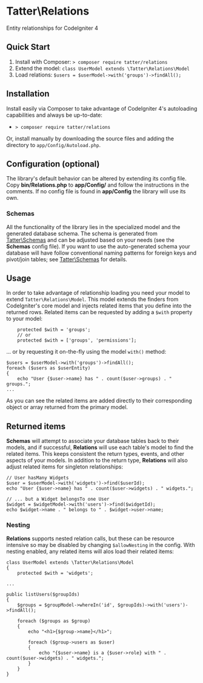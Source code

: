 # Tatter\Relations
Entity relationships for CodeIgniter 4

## Quick Start

1. Install with Composer: `> composer require tatter/relations`
2. Extend the model: `class UserModel extends \Tatter\Relations\Model`
3. Load relations: `$users = $userModel->with('groups')->findAll();`

## Installation

Install easily via Composer to take advantage of CodeIgniter 4's autoloading capabilities
and always be up-to-date:
* `> composer require tatter/relations`

Or, install manually by downloading the source files and adding the directory to
`app/Config/Autoload.php`.

## Configuration (optional)

The library's default behavior can be altered by extending its config file. Copy
**bin/Relations.php** to **app/Config/** and follow the instructions
in the comments. If no config file is found in **app/Config** the library will use its own.

### Schemas

All the functionality of the library lies in the specialized model and the generated
database schema. The schema is generated from
[Tatter\Schemas](http://github.com/tattersoftware/codeigniter4-schemas) and can be adjusted
based on your needs (see the **Schemas** config file). If you want to use the auto-generated
schema your database will have follow conventional naming patterns for foreign keys and
pivot/join tables; see [Tatter\Schemas](http://github.com/tattersoftware/codeigniter4-schemas)
for details.

## Usage

In order to take advantage of relationship loading you need your model to extend
`Tatter\Relations\Model`. This model extends the finders from CodeIgniter's core model and
injects related items that you define into the returned rows. Related items can be requested
by adding a `$with` property to your model:
```
	protected $with = 'groups';
	// or
	protected $with = ['groups', 'permissions'];
```

... or by requesting it on-the-fly using the model `with()` method:
```
$users = $userModel->with('groups')->findAll();
foreach ($users as $userEntity)
{
	echo "User {$user->name} has " . count($user->groups) . " groups.";
...
```

As you can see the related items are added directly to their corresponding object or array
returned from the primary model.

## Returned items

**Schemas** will attempt to associate your database tables back to their models, and if
successful, **Relations** will use each table's model to find the related items. This keeps
consistent the return types, events, and other aspects of your models. In addition to the
return type, **Relations** will also adjust related items for singleton relationships:
```
// User hasMany Widgets
$user = $userModel->with('widgets')->find($userId);
echo "User {$user->name} has " . count($user->widgets) . " widgets.";

// ... but a Widget belongsTo one User
$widget = $widgetModel->with('users')->find($widgetId);
echo $widget->name . " belongs to " . $widget->user->name;
```

### Nesting

**Relations** supports nested relation calls, but these can be resource intensive so may
be disabled by changing `$allowNesting` in the config. With nesting enabled, any related
items will alos load their related items:
```
class UserModel extends \Tatter\Relations\Model
{
	protected $with = 'widgets';

...

public listUsers($groupIds)
{
	$groups = $groupModel->whereIn('id', $groupIds)->with('users')->findAll();
	
	foreach ($groups as $group)
	{
		echo "<h1>{$group->name}</h1>";
		
		foreach ($group->users as $user)
		{
			echo "{$user->name} is a {$user->role} with " . count($user->widgets) . " widgets.";
		}
	}
}
```
